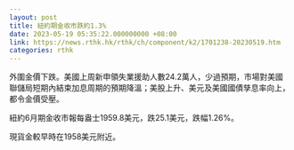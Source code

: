 ```yaml
---
layout: post
title: 紐約期金收市跌約1.3%
date: 2023-05-19 05:35:22.000000000 +08:00
link: https://news.rthk.hk/rthk/ch/component/k2/1701238-20230519.htm
categories: rthk
---
```


外圍金價下跌。美國上周新申領失業援助人數24.2萬人，少過預期，市場對美國聯儲局短期內結束加息周期的預期降溫；美股上升、美元及美國國債孳息率向上，都令金價受壓。

紐約6月期金收市報每盎士1959.8美元，跌25.1美元，跌幅1.26%。

現貨金較早時在1958美元附近。
